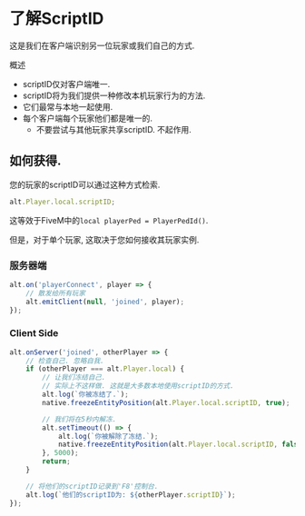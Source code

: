 # 了解ScriptID

这是我们在客户端识别另一位玩家或我们自己的方式.

概述

-   scriptID仅对客户端唯一.
-   scriptID将为我们提供一种修改本机玩家行为的方法.
-   它们最常与本地一起使用.
-   每个客户端每个玩家他们都是唯一的.
    -   不要尝试与其他玩家共享scriptID. 不起作用.

## 如何获得.

您的玩家的scriptID可以通过这种方式检索.

```js
alt.Player.local.scriptID;
```

这等效于FiveM中的`local playerPed = PlayerPedId()`.

但是，对于单个玩家, 这取决于您如何接收其玩家实例.

### 服务器端

```js
alt.on('playerConnect', player => {
    // 散发给所有玩家
    alt.emitClient(null, 'joined', player);
});
```

### Client Side

```js
alt.onServer('joined', otherPlayer => {
    // 检查自己. 忽略自我.
    if (otherPlayer === alt.Player.local) {
        // 让我们冻结自己.
        // 实际上不这样做. 这就是大多数本地使用scriptID的方式.
        alt.log(`你被冻结了.`);
        native.freezeEntityPosition(alt.Player.local.scriptID, true);

        // 我们将在5秒内解冻.
        alt.setTimeout(() => {
            alt.log(`你被解除了冻结.`);
            native.freezeEntityPosition(alt.Player.local.scriptID, false);
        }, 5000);
        return;
    }

    // 将他们的scriptID记录到'F8'控制台.
    alt.log(`他们的scriptID为: ${otherPlayer.scriptID}`);
});
```
